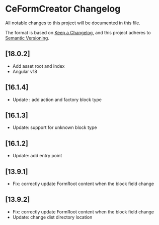 # CeFormCreator Changelog

All notable changes to this project will be documented in this file.

The format is based on [Keep a Changelog](https://keepachangelog.com/en/1.0.0/),
and this project adheres to [Semantic Versioning](https://semver.org/spec/v2.0.0.html).

## [18.0.2]

- Add asset root and index
- Angular v18

## [16.1.4]

- Update : add action and factory block type

## [16.1.3]

- Update: support for unknown block type

## [16.1.2]

- Update: add entry point

## [13.9.1]

- Fix: correctly update FormRoot content when the block field change

## [13.9.2]

- Fix: correctly update FormRoot content when the block field change
- Update: change dist directory location

